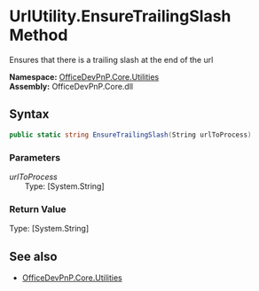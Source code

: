 # UrlUtility.EnsureTrailingSlash Method  
Ensures that there is a trailing slash at the end of the url  

**Namespace:** [OfficeDevPnP.Core.Utilities](OfficeDevPnP.Core.Utilities.md)  
**Assembly:** OfficeDevPnP.Core.dll  
## Syntax
```C#
public static string EnsureTrailingSlash(String urlToProcess)
```
### Parameters
*urlToProcess*  
&emsp;&emsp;Type: [System.String] 
&emsp;&emsp;  
  
### Return Value
Type: [System.String]  


## See also
- [OfficeDevPnP.Core.Utilities](OfficeDevPnP.Core.Utilities.md)
